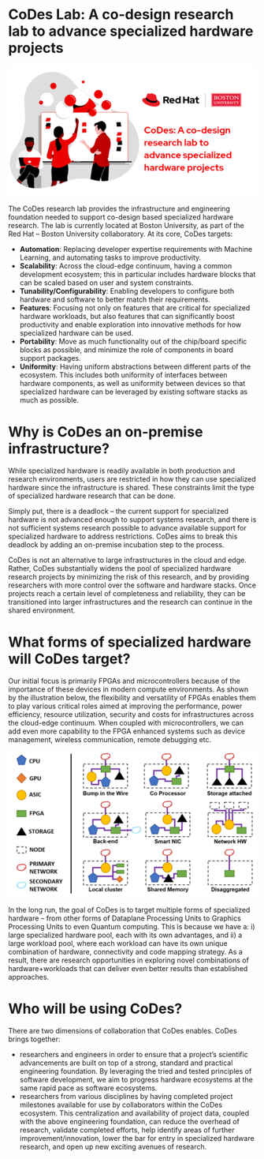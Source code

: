 # CoDes Lab: A co-design research lab to advance specialized hardware projects
<p align="center">
  <img src="https://github.com/rh-codes-lab/.github/blob/c9d6e3907bde4f4e28e7a6bbe46cc886c592f821/img/CoDes_banner.png" alt="CoDees banner" width="600">
</p>

The CoDes research lab provides the infrastructure and engineering foundation needed to support co-design based specialized hardware research. The lab is currently located at Boston University, as part of the Red Hat – Boston University collaboratory. At its core, CoDes targets:

- **Automation**: Replacing developer expertise requirements with Machine Learning, and automating tasks to improve productivity. 
- **Scalability**: Across the cloud-edge continuum, having a common development ecosystem; this in particular includes hardware blocks that can be scaled based on user and system constraints. 
- **Tunability/Configurability**: Enabling developers to configure both hardware and software to better match their requirements. 
- **Features**: Focusing not only on features that are critical for specialized hardware workloads, but also features that can significantly boost productivity and enable exploration into innovative methods for how specialized hardware can be used.
- **Portability**:  Move as much functionality out of the chip/board specific blocks as possible, and minimize the role of components in board support packages.
- **Uniformity**: Having uniform abstractions between different parts of the ecosystem. This includes both uniformity of interfaces between hardware components, as well as uniformity between devices so that specialized hardware can be leveraged by existing software stacks as much as possible.

# Why is CoDes an on-premise infrastructure?
While specialized hardware is readily available in both production and research environments, users are restricted in how they can use specialized hardware since the infrastructure is shared. These constraints limit the type of specialized hardware research that can be done.

Simply put, there is a deadlock –  the current support for specialized hardware is not advanced enough to support systems research, and there is not sufficient systems research possible to advance available support for specialized hardware to address restrictions. CoDes aims to break this deadlock by adding an on-premise incubation step to the process. 

CoDes is not an alternative to large infrastructures in the cloud and edge. Rather, CoDes substantially widens the pool of specialized hardware research projects by minimizing the risk of this research, and by providing researchers with more control over the software and hardware stacks. Once projects reach a certain level of completeness and reliability, they can be transitioned into larger infrastructures and the research can continue in the shared environment.

# What forms of specialized hardware will CoDes target?
Our initial focus is primarily FPGAs and microcontrollers because of the importance of these devices in modern compute environments. As shown by the illustration below, the flexibility and versatility of FPGAs enables them to play various critical roles aimed at improving the performance, power efficiency, resource utilization, security and costs for infrastructures across the cloud-edge continuum. When coupled with microcontrollers, we can add even more capability to the FPGA enhanced systems such as device management, wireless communication, remote debugging etc.

<p align="center">
  <img src="https://github.com/rh-codes-lab/.github/blob/c9d6e3907bde4f4e28e7a6bbe46cc886c592f821/img/fpga_taxonomy.png" width="600">
</p>

In the long run, the goal of CoDes is to target multiple forms of specialized hardware – from other forms of Dataplane Processing Units to Graphics Processing Units to even Quantum computing. This is because we have a: i) large specialized hardware pool, each with its own advantages, and ii) a large workload pool, where each workload can have its own unique combination of hardware, connectivity and code mapping strategy. As a result, there are research opportunities in exploring novel combinations of hardware+workloads that can deliver even better results than established approaches.
 

# Who will be using CoDes?
There are two dimensions of collaboration that CoDes enables. CoDes brings together:

- researchers and engineers in order to ensure that a project’s scientific advancements are built on top of a strong, standard and practical engineering foundation. By leveraging the tried and tested principles of software development, we aim to progress hardware ecosystems at the same rapid pace as software ecosystems.  
- researchers from various disciplines by having completed project milestones available for use by collaborators within the CoDes ecosystem. This centralization and availability of project data, coupled with the above engineering foundation, can reduce the overhead of research, validate completed efforts, help identify areas of further improvement/innovation, lower the bar for entry in specialized hardware research, and  open up new exciting avenues of research.
